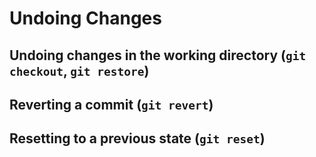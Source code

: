 # Undoing Changes

## Undoing changes in the working directory (`git checkout`, `git restore`)

## Reverting a commit (`git revert`)

## Resetting to a previous state (`git reset`)
